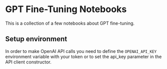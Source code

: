 # GPT Fine-Tuning Notebooks
This is a collection of a few notebooks about GPT fine-tuning.

## Setup environment
In order to make OpenAI API calls you need to define the `OPENAI_API_KEY` environment variable with your token or to set the api_key parameter in the API client constructor.
